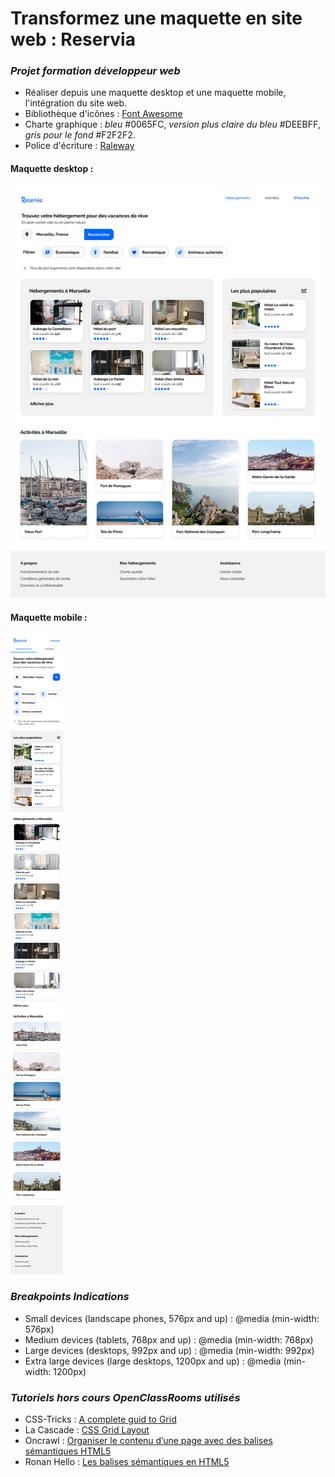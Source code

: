 # Transformez une maquette en site web : Reservia
### *Projet formation développeur web*
- Réaliser depuis une maquette desktop et une maquette mobile, l'intégration du site web.
- Bibliothèque d'icônes : [Font Awesome](https://fontawesome.com/)
- Charte graphique : *bleu* #0065FC, *version plus claire du bleu* #DEEBFF, *gris pour le fond* #F2F2F2.
- Police d'écriture : [Raleway](https://fonts.google.com/specimen/Raleway)
#### Maquette desktop :
![Desktop](images/maquette/Desktop.png)
#### Maquette mobile :
![Mobile](images/maquette/Mobile.png)
### *Breakpoints Indications*
- Small devices (landscape phones, 576px and up) : @media (min-width: 576px) 
- Medium devices (tablets, 768px and up) : @media (min-width: 768px)
- Large devices (desktops, 992px and up) : @media (min-width: 992px)
- Extra large devices (large desktops, 1200px and up) : @media (min-width: 1200px)
### *Tutoriels hors cours OpenClassRooms utilisés*
- CSS-Tricks : [A complete guid to Grid](https://css-tricks.com/snippets/css/complete-guide-grid/)
- La Cascade : [CSS Grid Layout](https://la-cascade.io/css-grid-layout-guide-complet/#ac)
- Oncrawl : [Organiser le contenu d’une page avec des balises sémantiques HTML5](https://fr.oncrawl.com/seo-technique/contenu-page-avec-balises-semantiques-html5/)
- Ronan Hello : [Les balises sémantiques en HTML5](https://ronan-hello.fr/series/html/balises-semantiques-html)